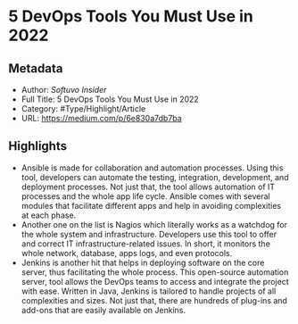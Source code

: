 # 5 DevOps Tools You Must Use in 2022

## Metadata

* Author: *Softuvo Insider*
* Full Title: 5 DevOps Tools You Must Use in 2022
* Category: #Type/Highlight/Article
* URL: https://medium.com/p/6e830a7db7ba

## Highlights

* Ansible is made for collaboration and automation processes. Using this tool, developers can automate the testing, integration, development, and deployment processes. Not just that, the tool allows automation of IT processes and the whole app life cycle. Ansible comes with several modules that facilitate different apps and help in avoiding complexities at each phase.
* Another one on the list is Nagios which literally works as a watchdog for the whole system and infrastructure. Developers use this tool to offer and correct IT infrastructure-related issues. In short, it monitors the whole network, database, apps logs, and even protocols.
* Jenkins is another hit that helps in deploying software on the core server, thus facilitating the whole process. This open-source automation server, tool allows the DevOps teams to access and integrate the project with ease. Written in Java, Jenkins is tailored to handle projects of all complexities and sizes. Not just that, there are hundreds of plug-ins and add-ons that are easily available on Jenkins.
